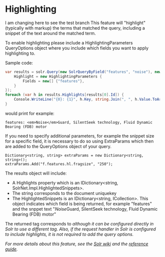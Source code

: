 # Highlighting
I am changing here to see the test branch
This feature will "highlight" (typically with markup) the terms that matched the query, including a snippet of the text around the matched term. 

To enable highlighting please include a HighlightingParameters QueryOptions object where you include which fields you want to apply highlighting to.

Sample code:

```c#
var results = solr.Query(new SolrQueryByField("features", "noise"), new QueryOptions {
    Highlight = new HighlightingParameters {
        Fields = new[] {"features"},
    }
});
foreach (var h in results.Highlights[results[0].Id]) {
    Console.WriteLine("{0}: {1}", h.Key, string.Join(", ", h.Value.ToArray()));
}
```
would print for example:

```
features: <em>Noise</em>Guard, SilentSeek technology, Fluid Dynamic Bearing (FDB) motor
```

If you need to specify additional parameters, for example the snippet size for a specific field, it is necessary to do so using ExtraParams which then are added to the QueryOptions object of your query. 
```
Dictionary<string, string> extraParams = new Dictionary<string, string>();
extraParams.Add("f.features.hl.fragsize", "250");
```

The results object will include:
- A Highlights property which is an IDictionary<string, SolrNet.Impl.HighlightedSnippets>. 
- The string corresponds to the document uniquekey
- The HighlightedSnippets is an IDictionary<string, ICollection<string>>. This object indicates which field is being returned, for example "features" and the snppet text "<em>Noise</em>Guard, SilentSeek technology, Fluid Dynamic Bearing (FDB) motor" 


The returned tag corresponds to <em> although it can be configured directly in Solr to use a different tag. Also, if the request handler in Solr is configured to include highlights, it is not required to add the query options.

For more details about this feature, see the [Solr wiki](http://wiki.apache.org/solr/HighlightingParameters) and the [reference guide](https://cwiki.apache.org/confluence/display/solr/Highlighting).
